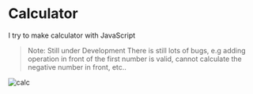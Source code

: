 # Calculator

I try to make calculator with JavaScript

> Note: Still under Development
> There is still lots of bugs, e.g adding operation in front of the first number is valid, cannot calculate the negative number in front, etc..

![calc](https://user-images.githubusercontent.com/110075636/236681633-ffabc91b-2f34-40e8-90e9-36340e816d32.png)
